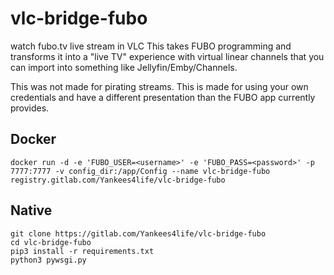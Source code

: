 # vlc-bridge-fubo

watch fubo.tv live stream in VLC
This takes FUBO programming and transforms it into a "live TV" experience with virtual linear channels that you can import into something like Jellyfin/Emby/Channels.

This was not made for pirating streams.  This is made for using your own credentials and have a different presentation than the FUBO app currently provides.

## Docker

```
docker run -d -e 'FUBO_USER=<username>' -e 'FUBO_PASS=<password>' -p 7777:7777 -v config_dir:/app/Config --name vlc-bridge-fubo registry.gitlab.com/Yankees4life/vlc-bridge-fubo
```

## Native

```
git clone https://gitlab.com/Yankees4life/vlc-bridge-fubo
cd vlc-bridge-fubo
pip3 install -r requirements.txt
python3 pywsgi.py
```